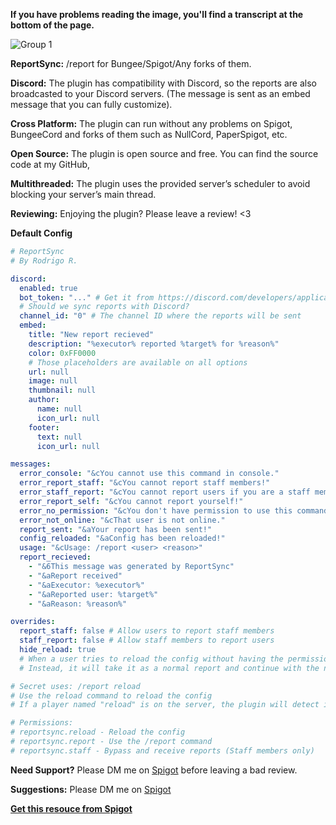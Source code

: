 **If you have problems reading the image, you'll find a transcript at the bottom of the page.**

![Group 1](https://github.com/rodri-r-z/ReportSync/assets/141367232/e72f2b41-921b-46d0-af9e-26ce56ee9bd4)


**ReportSync:** /report for Bungee/Spigot/Any forks of them.

**Discord:** The plugin has compatibility with Discord, so the reports are also broadcasted to your Discord servers. (The message is sent as an embed message that you can fully customize).

**Cross Platform:** The plugin can run without any problems on Spigot, BungeeCord and forks of them such as NullCord, PaperSpigot, etc.

**Open Source:** The plugin is open source and free. You can find the source code at my GitHub,

**Multithreaded:** The plugin uses the provided server’s scheduler to avoid blocking your server’s main thread.

**Reviewing:** Enjoying the plugin? Please leave a review! <3

**Default Config**

```yaml
# ReportSync
# By Rodrigo R.

discord:
  enabled: true
  bot_token: "..." # Get it from https://discord.com/developers/applications
  # Should we sync reports with Discord?
  channel_id: "0" # The channel ID where the reports will be sent
  embed:
    title: "New report recieved"
    description: "%executor% reported %target% for %reason%"
    color: 0xFF0000
    # Those placeholders are available on all options
    url: null
    image: null
    thumbnail: null
    author:
      name: null
      icon_url: null
    footer:
      text: null
      icon_url: null

messages:
  error_console: "&cYou cannot use this command in console."
  error_report_staff: "&cYou cannot report staff members!"
  error_staff_report: "&cYou cannot report users if you are a staff member!"
  error_report_self: "&cYou cannot report yourself!"
  error_no_permission: "&cYou don't have permission to use this command."
  error_not_online: "&cThat user is not online."
  report_sent: "&aYour report has been sent!"
  config_reloaded: "&aConfig has been reloaded!"
  usage: "&cUsage: /report <user> <reason>"
  report_recieved:
    - "&6This message was generated by ReportSync"
    - "&aReport received"
    - "&aExecutor: %executor%"
    - "&aReported user: %target%"
    - "&aReason: %reason%"

overrides:
  report_staff: false # Allow users to report staff members
  staff_report: false # Allow staff members to report users
  hide_reload: true
  # When a user tries to reload the config without having the permission, the plugin will not show the "error_no_permission" message
  # Instead, it will take it as a normal report and continue with the normal report function

# Secret uses: /report reload
# Use the reload command to reload the config
# If a player named "reload" is on the server, the plugin will detect it and do the report function instead reloading

# Permissions:
# reportsync.reload - Reload the config
# reportsync.report - Use the /report command
# reportsync.staff - Bypass and receive reports (Staff members only)
```
**Need Support?** Please DM me on [Spigot](https://www.spigotmc.org/members/2nw53j32643y.1906686/) before leaving a bad review.

**Suggestions:** Please DM me on [Spigot](https://www.spigotmc.org/members/2nw53j32643y.1906686/)

**[Get this resouce from Spigot](https://www.spigotmc.org/members/2nw53j32643y.1906686/)**
